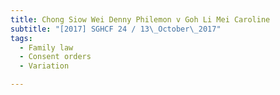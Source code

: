 ```yaml
---
title: Chong Siow Wei Denny Philemon v Goh Li Mei Caroline 
subtitle: "[2017] SGHCF 24 / 13\_October\_2017"
tags:
  - Family law
  - Consent orders
  - Variation

---
```


